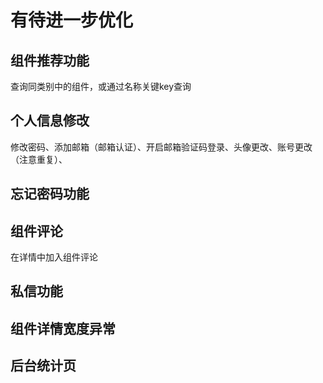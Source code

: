 # 有待进一步优化

## 组件推荐功能
查询同类别中的组件，或通过名称关键key查询

## 个人信息修改
修改密码、添加邮箱（邮箱认证）、开启邮箱验证码登录、头像更改、账号更改（注意重复）、

## 忘记密码功能

## 组件评论
在详情中加入组件评论

## 私信功能

## 组件详情宽度异常

## 后台统计页